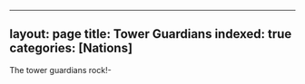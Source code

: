 ---
layout: page
title: Tower Guardians
indexed: true
categories: [Nations]
--

The tower guardians rock!-
